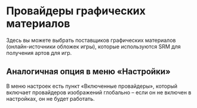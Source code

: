 # Провайдеры графических материалов

Здесь вы можете выбрать поставщиков графических материалов (онлайн-источники обложек игры), которые используются SRM для получения артов для игр.

## Аналогичная опция в меню «Настройки»

В меню настроек есть пункт «Включенные провайдеры», который включает провайдеров изображений глобально – если он не включен в настройках, он не будет работать.
